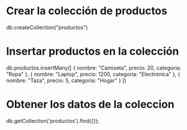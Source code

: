 # Crear la colección de productos
db.createCollection("productos")

# Insertar productos en la colección
db.productos.insertMany([
  { nombre: "Camiseta", precio: 20, categoria: "Ropa" },
  { nombre: "Laptop", precio: 1200, categoria: "Electrónica" },
  { nombre: "Taza", precio: 5, categoria: "Hogar" }
])

# Obtener los datos de la coleccion
db.getCollection('productos').find({});